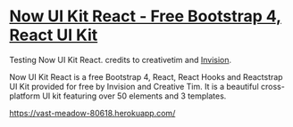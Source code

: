 # [Now UI Kit React - Free Bootstrap 4, React UI Kit](https://demos.creative-tim.com/now-ui-kit-react/#/index?ref=nukr-github-readme)

Testing Now UI Kit React. credits to creativetim and [Invision](https://www.invisionapp.com/inside-design/design-resources/now/?ref=creativetim).

Now UI Kit React is a free Bootstrap 4, React, React Hooks and Reactstrap UI Kit provided for free by Invision and Creative Tim. It is a beautiful cross-platform UI kit featuring over 50 elements and 3 templates.

https://vast-meadow-80618.herokuapp.com/
